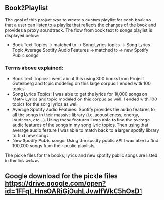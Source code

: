 ## Book2Playlist

The goal of this project was to create a custom playlist for each book so that a user can listen to a playlist that reflects the changes of the book and provides a proxy soundtrack. The flow from book text to songs playlist is displayed below:
- Book Text Topics -> matched to -> Song Lyrics topics -> Song Lyrics Topic Average Spotify Audio Features -> matched to -> new Spotify Public songs
### Terms above explained:
- Book Text Topics: I went about this using 300 books from Project Gutenberg and topic modeling on this large corpus. I ended with 100 topics
- Song Lyrics Topics: I was able to get the lyrics for 10,000 songs on Metro Lyrics and topic modeled on this corpus as well. I ended with 100 topics for the song lyrics as well
- Average Spotify Audio Features: Spotify provides the audio features to all the songs in their massive library (i.e. acousticness, energy, loudness, etc...). Using these features I was able to find the average audio features of the songs in my song lyric topics. Then using that average audio feature I was able to match back to a larger spotify library to find new songs.
- New Spotify Public songs: Using the spotify public API I was able to find 100,000 songs from their public playlists.

The pickle files for the books, lyrics and new spotify public songs are listed in the link below.  

## Google download for the pickle files https://drive.google.com/open?id=1FFql_HnsOARiGjOuhLJvwlfWkC5hOsD1
